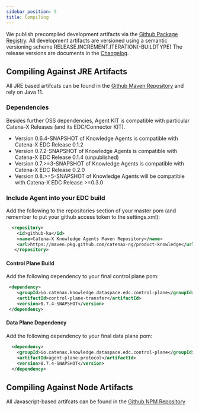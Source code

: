 ```yaml
---
sidebar_position: 5
title: Compiling
---
```


We publish precompiled development artifacts via the [Github Package Registry](https://github.com/orgs/catenax-ng/packages?repo_name=product-knowledge).
All development artifacts are versioned using a semantic versioning scheme RELEASE.INCREMENT.ITERATION(-BUILDTYPE)
The release versions are documents in the [Changelog](../Changelog).

## Compiling Against JRE Artifacts

All JRE based artifcats can be found in the [Github Maven Repository](https://maven.pkg.github.com/catenax-ng/product-knowledge) and rely on Java 11.

### Dependencies

Besides further OSS dependencies, Agent KIT is compatible with particular Catena-X Releases (and its EDC/Connector KIT).

* Version 0.6.4-SNAPSHOT of Knowledge Agents is compatible with Catena-X EDC Release 0.1.2
* Version 0.7.2-SNAPSHOT of Knowledge Agents is compatible with Catena-X EDC Release 0.1.4 (unpublished)
* Version 0.7.>=3-SNAPSHOT of Knowledge Agents is compatible with Catena-X EDC Release 0.2.0
* Version 0.8.>=5-SNAPSHOT of Knowledge Agents will be compatible with Catena-X EDC Release >=0.3.0

### Include Agent into your EDC build

Add the following to the repositories section of your master pom (and remember to put your github access token to the settings.xml):

```xml
  <repository>
    <id>github-ka</id>
    <name>Catena-X Knowledge Agents Maven Repository</name>
    <url>https://maven.pkg.github.com/catenax-ng/product-knowledge</url>
   </repository>
```

#### Control Plane Build

Add the following dependency to your final control plane pom:

```xml
 <dependency>
    <groupId>io.catenax.knowledge.dataspace.edc.control-plane</groupId>
    <artifactId>control-plane-transfer</artifactId>
    <version>0.7.4-SNAPSHOT</version>
 </dependency>
```

#### Data Plane Dependency

Add the following dependency to your final data plane pom:

```xml
  <dependency>
    <groupId>io.catenax.knowledge.dataspace.edc.control-plane</groupId>
    <artifactId>agent-plane-protocol</artifactId>
    <version>0.7.4-SNAPSHOT</version>
  </dependency>
```

## Compiling Against Node Artifacts

All Javascript-based artifcats can be found in the [Github NPM Repository](https://npm.pkg.github.com)
